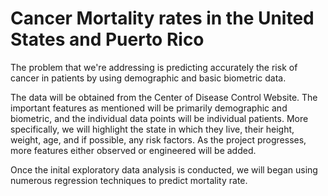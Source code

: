 # Cancer Mortality rates in the United States and Puerto Rico

The problem that we're addressing is predicting accurately the risk of cancer in patients by using demographic and basic biometric data. 

The data will be obtained from the Center of Disease Control Website. The important features as mentioned will be primarily demographic and biometric, and the individual data points will be individual patients. More specifically, we will highlight the state in which they live, their height, weight, age, and if possible, any risk factors. As the project progresses, more features either observed or engineered will be added. 

Once the inital exploratory data analysis is conducted, we will began using numerous regression techniques to predict mortality rate.
